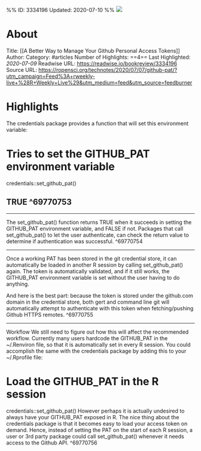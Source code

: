%%
ID: 3334196
Updated: 2020-07-10
%%
![](https://readwise-assets.s3.amazonaws.com/static/images/article2.74d541386bbf.png)

# About
Title: [[A Better Way to Manage Your Github Personal Access Tokens]]
Author: 
Category: #articles
Number of Highlights: ==4==
Last Highlighted: *2020-07-09*
Readwise URL: https://readwise.io/bookreview/3334196
Source URL: https://ropensci.org/technotes/2020/07/07/github-pat/?utm_campaign=Feed%3A+rweekly-live+%28R+Weekly+Live%29&utm_medium=feed&utm_source=feedburner


# Highlights 
The credentials package provides a function that will set this environment variable:

# Tries to set the GITHUB_PAT environment variable
credentials::set_github_pat()
## TRUE  ^69770753

---

The set_github_pat() function returns TRUE when it succeeds in setting the GITHUB_PAT environment variable, and FALSE if not. Packages that call set_github_pat() to let the user authenticate, can check the return value to determine if authentication was successful.  ^69770754

---

Once a working PAT has been stored in the git credential store, it can automatically be loaded in another R session by calling set_github_pat() again. The token is automatically validated, and if it still works, the GITHUB_PAT environment variable is set without the user having to do anything.

And here is the best part: because the token is stored under the github.com domain in the credential store, both gert and command line git will automatically attempt to authenticate with this token when fetching/pushing Github HTTPS remotes.  ^69770755

---

Workflow
We still need to figure out how this will affect the recommended workflow. Currently many users hardcode the GITHUB_PAT in the ~/.Renviron file, so that it is automatically set in every R session. You could accomplish the same with the credentials package by adding this to your ~/.Rprofile file:

# Load the GITHUB_PAT in the R session
credentials::set_github_pat()
However perhaps it is actually undesired to always have your GITHUB_PAT exposed in R. The nice thing about the credentials package is that it becomes easy to load your access token on demand. Hence, instead of setting the PAT on the start of each R session, a user or 3rd party package could call set_github_pat() whenever it needs access to the Github API.  ^69770756

